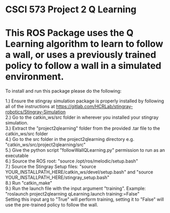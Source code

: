 # CSCI 573 Project 2 Q Learning
# This ROS Package uses the Q Learning algorithm to learn to follow a wall, or uses a previously trained policy to follow a wall in a simulated environment.

To install and run this package please do the following:

1.) Ensure the stingray simulation package is properly installed by following all of the instructions at https://gitlab.com/HCRLab/stingray-robotics/Stingray-Simulation  \
2.) Go to the catkin_ws/src folder in wherever you installed your stingray simulation.  \
3.) Extract the "project2qlearning" folder from the provided .tar file to the catkin_ws/src folder  \
4.) Go to the src folder in the project2qlearning directory e.g. "catkin_ws/src/project2qlearning/src"  \
5.) Give the python script "followWallQLearning.py" permission to run as an executable	\
6.) Source the ROS root: "source /opt/ros/melodic/setup.bash"	\
7.) Source the Stingray Setup files: "source YOUR_INSTALLPATH_HERE/catkin_ws/devel/setup.bash" and "source YOUR_INSTALLPATH_HERE/stingray_setup.bash"	\
8.) Run "catkin_make"	\
9.) Run the launch file with the input argument "training". Example: "roslaunch project2qlearning qLearning.launch training:=False"	\
Setting this input arg to "True" will perform training, setting it to "False" will use the pre-trained policy to follow the wall.



